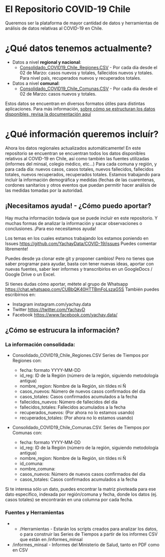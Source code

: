 # El Repositorio COVID-19 Chile
Queremos ser la plataforma de mayor cantidad de datos y herramientas de análisis de datos relativas al COVID-19 en Chile.

# ¿Qué datos tenemos actualmente?
- Datos a nivel **regional y nacional**:
	- [Consolidado_COVID19_Chile_Regiones.CSV](https://github.com/YachayData/COVID-19/blob/master/Consolidado_COVID19_Chile_Regiones.CSV) - Por cada día desde el 02 de Marzo: casos nuevos y totales, fallecidos nuevos y totales. Para nivel país, recuperados nuevos y recuperados totales.
- Datos a nivel **comunal**:
	- [Consolidado_COVID19_Chile_Comunas.CSV](https://github.com/YachayData/COVID-19/blob/master/Consolidado_COVID19_Chile_Comunas.CSV) - Por cada día desde el 02 de Marzo: casos nuevos y totales.

Estos datos se encuentran en diversos formatos útiles para distintas aplicaciones. Para más información, [sobre cómo se estructuran los datos disponibles, revisa la documentación aquí ](https://github.com/YachayData/COVID-19/blob/master/SobreLosDatos.md)

# ¿Qué información queremos incluír?


Ahora los datos regionales actualizados automáticamente!
En este repositorio se encuentran se encuentran todos los datos disponibles relativos al COVID-19 en Chile, así como también las fuentes utilizadas (informes del minsal, colegio médico, etc...)
Para cada comuna y región, y para cada día: nuevos casos, casos totales, nuevos fallecidos, fallecidos totales, nuevos recuperados, recuperados totales. Estamos trabajando para incluír la información demográfica y medidas (fechas de las cuarentenas, cordones sanitarios y otros eventos que puedan permitir hacer análisis de las medidas tomadas por la autoridad.

## ¡Necesitamos ayuda! - ¿Cómo puedo aportar?
Hay mucha información todavía que se puede incluír en este repositorio. Y muchas formas de analizar la información y sacar observaciones o conclusiones. ¡Para eso necesitamos ayuda!

Los temas en los cuales estamos trabajando los estamos poniendo en Issues
https://github.com/YachayData/COVID-19/issues
Puedes comentar libremente!

Puedes desde ya clonar este git y proponer cambios! Pero no tienes que saber programar para ayudar, basta con tener nuevas ideas, aportar con nuevas fuentes, saber leer informes y transcribirlos en un GoogleDocs / Google Drive o un Excel.

Si tienes dudas cómo aportar, métete al grupo de Whatsapp https://chat.whatsapp.com/CUBbQK40HTTBmFoLszaG5S
También puedes escribirnos en:
* Instagram instagram.com/yachay.data
* Twitter https://twitter.com/YachayD
* Facebook https://www.facebook.com/yachay.data/


## ¿Cómo se estrucura la información?

### La información consolidada:
* Consolidado_COVID19_Chile_Regiones.CSV Series de Tiempos por Regiones con:
	* fecha: formato YYYY-MM-DD
	* id_reg: ID de la Región (número de la región, siguiendo metodología antigua)
	* nombre_region: Nombre de la Región, sin tildes ni Ñ
	* casos_nuevos: Número de nuevos casos confirmados del día
	* casos_totales: Casos confirmados acumulados a la fecha
	* fallecidos_nuevos: Número de fallecidos del día
	* fallecidos_totales: Fallecidos acumulados a la fecha
	* recuperados_nuevos: (Por ahora no lo estamos usando)
	* recuperados_totales: (Por ahora no lo estamos usando)

* Consolidado_COVID19_Chile_Comunas.CSV. Series de Tiempos por Comunas con:
	* fecha: formato YYYY-MM-DD
	* id_reg: ID de la Región (número de la región, siguiendo metodología antigua)
	* nombre_region: Nombre de la Región, sin tildes ni Ñ
	* id_comuna:
	* nombre_comuna:
	* casos_nuevos: Número de nuevos casos confirmados del día
	* casos_totales: Casos confirmados acumulados a la fecha
	
Si te interesa sólo un dato, puedes encontrar la matriz pivoteada para ese dato específico, indexada por región/comuna y fecha, donde los datos (ej. casos totales) se encontrarán en una columna por cada fecha. 


### Fuentes y Herramientas

* * /Herramientas  - Estarán los scripts creados para analizar los datos, o para construir las Series de Tiempos a partir de los informes CSV que están en /informes_minsal
* /informes_minsal - Informes del Ministerio de Salud, tanto en PDF como en CSV


	

